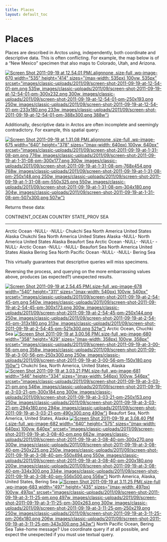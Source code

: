 ```yaml
---
title: Places
layout: default_toc
---
```


# Places

<div class="entry-content">

Places are described in Arctos using, independently, both coordinate and
descriptive data. This is often conflicting. For example, the map below
is of a “New Mexico” specimen that also maps to Colorado, Utah, and
Arizona.

[![](../images/classic-uploads/2011/09/screen-shot-2011-09-19-at-12-54-01-pm.png "Screen Shot 2011-09-19 at 12.54.01 PM"){.alignnone
.size-full .wp-image-670 width="535" height="414"
sizes="(max-width: 535px) 100vw, 535px"
srcset="images/classic-uploads/2011/09/screen-shot-2011-09-19-at-12-54-01-pm.png 535w, images/classic-uploads/2011/09/screen-shot-2011-09-19-at-12-54-01-pm-300x232.png 300w, images/classic-uploads/2011/09/screen-shot-2011-09-19-at-12-54-01-pm-250x193.png 250w, images/classic-uploads/2011/09/screen-shot-2011-09-19-at-12-54-01-pm-233x180.png 233w, images/classic-uploads/2011/09/screen-shot-2011-09-19-at-12-54-01-pm-388x300.png 388w"}](../images/classic-uploads/2011/09/screen-shot-2011-09-19-at-12-54-01-pm.png)

Additionally, descriptive data in Arctos are often incomplete and
seemingly contradictory. For example, this spatial query:

[![](../images/classic-uploads/2011/09/screen-shot-2011-09-19-at-1-31-08-pm.png "Screen Shot 2011-09-19 at 1.31.08 PM"){.alignnone
.size-full .wp-image-675 width="640" height="378"
sizes="(max-width: 640px) 100vw, 640px"
srcset="images/classic-uploads/2011/09/screen-shot-2011-09-19-at-1-31-08-pm.png 776w, images/classic-uploads/2011/09/screen-shot-2011-09-19-at-1-31-08-pm-300x177.png 300w, images/classic-uploads/2011/09/screen-shot-2011-09-19-at-1-31-08-pm-768x454.png 768w, images/classic-uploads/2011/09/screen-shot-2011-09-19-at-1-31-08-pm-250x148.png 250w, images/classic-uploads/2011/09/screen-shot-2011-09-19-at-1-31-08-pm-550x325.png 550w, images/classic-uploads/2011/09/screen-shot-2011-09-19-at-1-31-08-pm-304x180.png 304w, images/classic-uploads/2011/09/screen-shot-2011-09-19-at-1-31-08-pm-507x300.png 507w"}](../images/classic-uploads/2011/09/screen-shot-2011-09-19-at-1-31-08-pm.png)

Returns these data:

  CONTINENT_OCEAN      COUNTRY         STATE_PROV   SEA
  --------------------- --------------- ------------- --------------
  Arctic Ocean          -NULL-          -NULL-        Chukchi Sea
  North America         United States   Alaska        Chukchi Sea
  North America         United States   Alaska        -NULL-
  North America         United States   Alaska        Beaufort Sea
  Arctic Ocean          -NULL-          -NULL-        -NULL-
  Arctic Ocean          -NULL-          -NULL-        Beaufort Sea
  North America         United States   Alaska        Bering Sea
  North Pacific Ocean   -NULL-          -NULL-        Bering Sea

This virtually guarantees that descriptive queries will miss specimens.

Reversing the process, and querying on the more embarrassing values
above, produces (as expected?) unexpected results.

[![](../images/classic-uploads/2011/09/screen-shot-2011-09-19-at-2-54-45-pm.png "Screen Shot 2011-09-19 at 2.54.45 PM"){.size-full
.wp-image-678 width="540" height="311"
sizes="(max-width: 540px) 100vw, 540px"
srcset="images/classic-uploads/2011/09/screen-shot-2011-09-19-at-2-54-45-pm.png 540w, images/classic-uploads/2011/09/screen-shot-2011-09-19-at-2-54-45-pm-300x173.png 300w, images/classic-uploads/2011/09/screen-shot-2011-09-19-at-2-54-45-pm-250x144.png 250w, images/classic-uploads/2011/09/screen-shot-2011-09-19-at-2-54-45-pm-313x180.png 313w, images/classic-uploads/2011/09/screen-shot-2011-09-19-at-2-54-45-pm-521x300.png 521w"}](../images/classic-uploads/2011/09/screen-shot-2011-09-19-at-2-54-45-pm.png)
Arctic Ocean, Chuchki Sea
[![](../images/classic-uploads/2011/09/screen-shot-2011-09-19-at-3-00-56-pm.png "Screen Shot 2011-09-19 at 3.00.56 PM"){.size-full
.wp-image-680 width="358" height="429"
sizes="(max-width: 358px) 100vw, 358px"
srcset="images/classic-uploads/2011/09/screen-shot-2011-09-19-at-3-00-56-pm.png 358w, images/classic-uploads/2011/09/screen-shot-2011-09-19-at-3-00-56-pm-250x300.png 250w, images/classic-uploads/2011/09/screen-shot-2011-09-19-at-3-00-56-pm-150x180.png 150w"}](../images/classic-uploads/2011/09/screen-shot-2011-09-19-at-3-00-56-pm.png)
Chukchi Sea, North America, United States, Alaska
[![](../images/classic-uploads/2011/09/screen-shot-2011-09-19-at-3-03-21-pm.png "Screen Shot 2011-09-19 at 3.03.21 PM"){.size-full
.wp-image-681 width="546" height="334"
sizes="(max-width: 546px) 100vw, 546px"
srcset="images/classic-uploads/2011/09/screen-shot-2011-09-19-at-3-03-21-pm.png 546w, images/classic-uploads/2011/09/screen-shot-2011-09-19-at-3-03-21-pm-300x184.png 300w, images/classic-uploads/2011/09/screen-shot-2011-09-19-at-3-03-21-pm-250x153.png 250w, images/classic-uploads/2011/09/screen-shot-2011-09-19-at-3-03-21-pm-294x180.png 294w, images/classic-uploads/2011/09/screen-shot-2011-09-19-at-3-03-21-pm-490x300.png 490w"}](../images/classic-uploads/2011/09/screen-shot-2011-09-19-at-3-03-21-pm.png)
Beaufort Sea, North America, United States, Alaska
[![](../images/classic-uploads/2011/09/screen-shot-2011-09-19-at-3-08-40-pm.png "Screen Shot 2011-09-19 at 3.08.40 PM"){.size-full
.wp-image-682 width="640" height="575"
sizes="(max-width: 640px) 100vw, 640px"
srcset="images/classic-uploads/2011/09/screen-shot-2011-09-19-at-3-08-40-pm.png 662w, images/classic-uploads/2011/09/screen-shot-2011-09-19-at-3-08-40-pm-300x270.png 300w, images/classic-uploads/2011/09/screen-shot-2011-09-19-at-3-08-40-pm-250x225.png 250w, images/classic-uploads/2011/09/screen-shot-2011-09-19-at-3-08-40-pm-550x494.png 550w, images/classic-uploads/2011/09/screen-shot-2011-09-19-at-3-08-40-pm-200x180.png 200w, images/classic-uploads/2011/09/screen-shot-2011-09-19-at-3-08-40-pm-334x300.png 334w, images/classic-uploads/2011/09/screen-shot-2011-09-19-at-3-08-40-pm-556x500.png 556w"}](../images/classic-uploads/2011/09/screen-shot-2011-09-19-at-3-08-40-pm.png)
North America, Alaska, United States, Bering Sea
[![](../images/classic-uploads/2011/09/screen-shot-2011-09-19-at-3-11-25-pm.png "Screen Shot 2011-09-19 at 3.11.25 PM"){.size-full
.wp-image-683 width="497" height="435"
sizes="(max-width: 497px) 100vw, 497px"
srcset="images/classic-uploads/2011/09/screen-shot-2011-09-19-at-3-11-25-pm.png 497w, images/classic-uploads/2011/09/screen-shot-2011-09-19-at-3-11-25-pm-300x263.png 300w, images/classic-uploads/2011/09/screen-shot-2011-09-19-at-3-11-25-pm-250x219.png 250w, images/classic-uploads/2011/09/screen-shot-2011-09-19-at-3-11-25-pm-206x180.png 206w, images/classic-uploads/2011/09/screen-shot-2011-09-19-at-3-11-25-pm-343x300.png 343w"}](../images/classic-uploads/2011/09/screen-shot-2011-09-19-at-3-11-25-pm.png)
North Pacific Ocean, Bering Sea
Take-home message? Use coordinate query if at all possible, and expect
the unexpected if you must use textual query.

 
